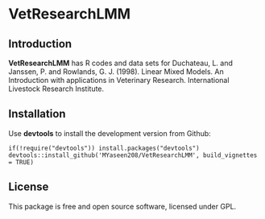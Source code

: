 # VetResearchLMM
## Introduction

**VetResearchLMM** has R  codes and data sets for Duchateau, L. and Janssen, P. and Rowlands, G. J. (1998). Linear Mixed Models. An Introduction with applications in Veterinary Research. International Livestock Research Institute.

## Installation
Use **devtools** to install the development version from Github:

```{r}
if(!require("devtools")) install.packages("devtools")
devtools::install_github('MYaseen208/VetResearchLMM', build_vignettes = TRUE)
```
## License
This package is free and open source software, licensed under GPL.
